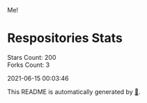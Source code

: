 Me!

# Respositories Stats
Stars Count: 200  
Forks Count: 3

2021-06-15 00:03:46  

This README is automatically generated by [🐰](https://github.com/rnitta/rnitta).
